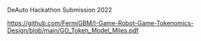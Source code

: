 DeAuto Hackathon Submission 2022


https://github.com/FermiGBM/I-Game-Robot-Game-Tokenomics-Design/blob/main/GO_Token_Model_Miles.pdf
